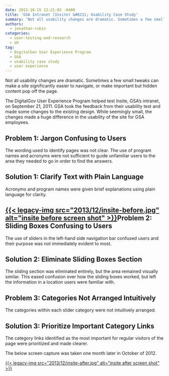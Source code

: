 ```yaml
---
date: 2012-10-15 12:21:03 -0400
title: 'GSA Intranet (Insite) &#8211; Usability Case Study'
summary: 'Not all usability changes are dramatic. Sometimes a few small tweaks can make a site significantly easier to navigate, or make important but hidden content pop off the page. The DigitalGov User Experience Program helped test Insite, GSA&#8217;s intranet, on September 21, 2011. GSA took the feedback from their usability test and made some changes to the'
authors:
  - jonathan-rubin
categories:
  - user-testing-and-research
  - UX
tag:
  - DigitalGov User Experience Program
  - GSA
  - usability case study
  - user experience
---
```


Not all usability changes are dramatic. Sometimes a few small tweaks can make a site significantly easier to navigate, or make important but hidden content pop off the page.

The DigitalGov User Experience Program helped test Insite, GSA&#8217;s intranet, on September 21, 2011. GSA took the feedback from their usability test and made some changes to the existing design. While seemingly small, the changes made a huge difference in the usability of the site for GSA employees.

## Problem 1: Jargon Confusing to Users

The wording used to identify pages was not clear. The use of program names and acronyms were not sufficient to guide unfamiliar users to the area they needed to go in order to find the answers.

## Solution 1: Clarify Text with Plain Language

Acronyms and program names were given brief explanations using plain language for clarity.

## [{{< legacy-img src="2013/12/insite-before.jpg" alt="insite before screen shot" >}}](https://s3.amazonaws.com/sitesusa/wp-content/uploads/sites/212/2013/12/insite-before.jpg)Problem 2: Sliding Boxes Confusing to Users

The use of sliders in the left-hand side navigation bar confused users and their purpose was not immediately evident to most.

## Solution 2: Eliminate Sliding Boxes Section

The sliding section was eliminated entirely, but the area remained visually similar. This eased confusion over how the sliding boxes worked, but left the information in a location users were familiar with.

## Problem 3: Categories Not Arranged Intuitively

The categories within each slider category were not intuitively arranged.

## Solution 3: Prioritize Important Category Links

The category links identified as the most important for regular visitors of the page were prioritized and made clearer.

The below screen capture was taken one month later in October of 2012.

[{{< legacy-img src="2013/12/insite-after.jpg" alt="insite after screen shot" >}}](https://s3.amazonaws.com/sitesusa/wp-content/uploads/sites/212/2013/12/insite-after.jpg)

 